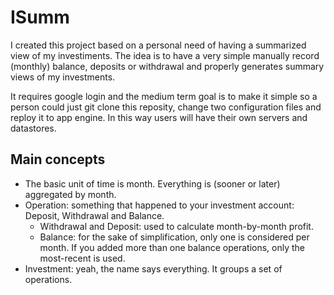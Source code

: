 # ISumm

I created this project based on a personal need of having a summarized view of my investiments. The idea is to have a very simple manually record (monthly) balance, deposits or withdrawal and properly generates summary views of my investments.

It requires google login and the medium term goal is to make it simple so a person could just git clone this reposity, change two configuration files and reploy it to app engine. In this way users will have their own servers and datastores.

## Main concepts

* The basic unit of time is month. Everything is (sooner or later) aggregated by month.
* Operation: something that happened to your investment account: Deposit, Withdrawal and Balance.
    * Withdrawal and Deposit: used to calculate month-by-month profit.
    * Balance: for the sake of simplification, only one is considered per month. If you added more than one balance operations, only the most-recent is used.
* Investment: yeah, the name says everything. It groups a set of operations.